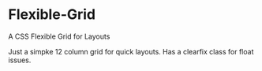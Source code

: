 Flexible-Grid
=============

A CSS Flexible Grid for Layouts

Just a simpke 12 column grid for quick layouts. Has a clearfix class for float issues.
